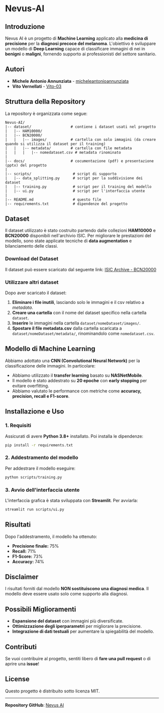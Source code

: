 # Nevus-AI

## Introduzione
Nevus AI è un progetto di **Machine Learning** applicato alla **medicina di precisione** per la **diagnosi precoce del melanoma**. L'obiettivo è sviluppare un modello di **Deep Learning** capace di classificare immagini di nei in **benigni** o **maligni**, fornendo supporto ai professionisti del settore sanitario.

## Autori
- **Michele Antonio Annunziata** - [micheleantonioannunziata](https://github.com/micheleantonioannunziata)
- **Vito Vernellati** - [Vito-03](https://github.com/Vito-03)

## Struttura della Repository
La repository è organizzata come segue:
```
Nevus-AI/
|-- dataset/                  # contiene i dataset usati nel progetto
|   |-- HAM10000/
|   |-- BCN20000/
|   |   |-- images/           # cartella con solo immagini (da creare quando si utilizza il dataset per il training)
|   |   |-- metadata/         # cartella con file metadata
|   |   |   |-- nomedataset.csv # metadata rinominato
|
|-- docs/                     # cocumentazione (pdf) e presentazione (pptx) del progetto
|
|-- scripts/                   # script di supporto
|   |-- data_splitting.py      # script per la suddivisione dei dataset
|   |-- training.py            # script per il training del modello
|   |-- ui.py                  # script per l'interfaccia utente
|
|-- README.md                  # questo file
|-- requirements.txt           # dipendenze del progetto
```

## Dataset
Il dataset utilizzato è stato costruito partendo dalle collezioni **HAM10000** e **BCN20000** disponibili nell'archivio ISIC. Per migliorare le prestazioni del modello, sono state applicate tecniche di **data augmentation** e bilanciamento delle classi.

### Download del Dataset
Il dataset può essere scaricato dal seguente link:
[ISIC Archive - BCN20000](https://api.isic-archive.com/collections/249/)

### Utilizzare altri dataset
Dopo aver scaricato il dataset:
1. **Eliminare i file inutili**, lasciando solo le immagini e il csv relativo a *metadata*.
2. **Creare una cartella** con il nome del dataset specifico nella cartella `dataset`.
3. **Inserire** le immagini nella cartella `dataset/nomeDataset/images/`.
4. **Spostare il file metadata.csv** dalla cartella scaricata a `dataset/nomeDataset/metadata/`, rinominandolo come `nomedataset.csv`.

## Modello di Machine Learning
Abbiamo adottato una **CNN (Convolutional Neural Network)** per la classificazione delle immagini. In particolare:
- Abbiamo utilizzato il **transfer learning** basato su **NASNetMobile**.
- Il modello è stato addestrato su **20 epoche** con **early stopping** per evitare overfitting.
- Abbiamo valutato le performance con metriche come **accuracy, precision, recall e F1-score**.

## Installazione e Uso
### 1. Requisiti
Assicurati di avere **Python 3.8+** installato. Poi installa le dipendenze:
```bash
pip install -r requirements.txt
```

### 2. Addestramento del modello
Per addestrare il modello eseguire:
```bash
python scripts/training.py
```

### 3. Avvio dell'interfaccia utente
L'interfaccia grafica è stata sviluppata con **Streamlit**. Per avviarla:
```bash
streamlit run scripts/ui.py
```

## Risultati
Dopo l'addestramento, il modello ha ottenuto:
- **Precisione finale:** 75%
- **Recall:** 71%
- **F1-Score:** 73%
- **Accuracy:** 74%

## Disclaimer
I risultati forniti dal modello **NON sostituiscono una diagnosi medica**. Il modello deve essere usato solo come supporto alla diagnosi.

## Possibili Miglioramenti
- **Espansione del dataset** con immagini più diversificate.
- **Ottimizzazione degli iperparametri** per migliorare la precisione.
- **Integrazione di dati testuali** per aumentare la spiegabilità del modello.

## Contributi
Se vuoi contribuire al progetto, sentiti libero di **fare una pull request** o di aprire una **issue**!

## License
Questo progetto è distribuito sotto licenza MIT.

---
**Repository GitHub**: [Nevus AI](https://github.com/Vito-03/Nevus-AI)